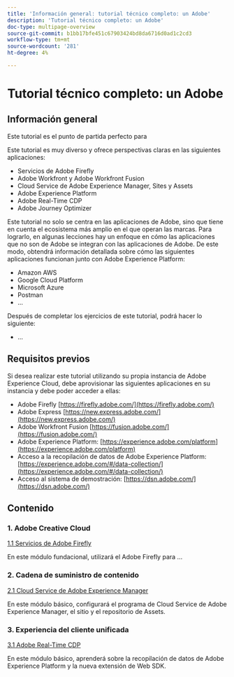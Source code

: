 ```yaml
---
title: 'Información general: tutorial técnico completo: un Adobe'
description: 'Tutorial técnico completo: un Adobe'
doc-type: multipage-overview
source-git-commit: b1bb17bfe451c67903424bd8da6716d0ad1c2cd3
workflow-type: tm+mt
source-wordcount: '281'
ht-degree: 4%

---
```


# Tutorial técnico completo: un Adobe

## Información general

Este tutorial es el punto de partida perfecto para

Este tutorial es muy diverso y ofrece perspectivas claras en las siguientes aplicaciones:

- Servicios de Adobe Firefly
- Adobe Workfront y Adobe Workfront Fusion
- Cloud Service de Adobe Experience Manager, Sites y Assets
- Adobe Experience Platform
- Adobe Real-Time CDP
- Adobe Journey Optimizer


Este tutorial no solo se centra en las aplicaciones de Adobe, sino que tiene en cuenta el ecosistema más amplio en el que operan las marcas. Para lograrlo, en algunas lecciones hay un enfoque en cómo las aplicaciones que no son de Adobe se integran con las aplicaciones de Adobe. De este modo, obtendrá información detallada sobre cómo las siguientes aplicaciones funcionan junto con Adobe Experience Platform:

- Amazon AWS
- Google Cloud Platform
- Microsoft Azure
- Postman
- ...

Después de completar los ejercicios de este tutorial, podrá hacer lo siguiente:

- ...

## Requisitos previos

Si desea realizar este tutorial utilizando su propia instancia de Adobe Experience Cloud, debe aprovisionar las siguientes aplicaciones en su instancia y debe poder acceder a ellas:

- Adobe Firefly [https://firefly.adobe.com/](https://firefly.adobe.com/)
- Adobe Express [https://new.express.adobe.com/](https://new.express.adobe.com/)
- Adobe Workfront Fusion [https://fusion.adobe.com/](https://fusion.adobe.com/)
- Adobe Experience Platform: [https://experience.adobe.com/platform](https://experience.adobe.com/platform)
- Acceso a la recopilación de datos de Adobe Experience Platform: [https://experience.adobe.com/#/data-collection/](https://experience.adobe.com/#/data-collection/)
- Acceso al sistema de demostración: [https://dsn.adobe.com/](https://dsn.adobe.com/)

## Contenido

### 1. Adobe Creative Cloud

[1.1 Servicios de Adobe Firefly](./modules/creative-cloud/module1.1/firefly-services.md)

En este módulo fundacional, utilizará el Adobe Firefly para ...

### 2. Cadena de suministro de contenido

[2.1 Cloud Service de Adobe Experience Manager](./modules/csc/module2.1/aemcs.md)

En este módulo básico, configurará el programa de Cloud Service de Adobe Experience Manager, el sitio y el repositorio de Assets.

### 3. Experiencia del cliente unificada

[3.1 Adobe Real-Time CDP](./modules/uce/module3.1/rtcdp.md)

En este módulo básico, aprenderá sobre la recopilación de datos de Adobe Experience Platform y la nueva extensión de Web SDK.